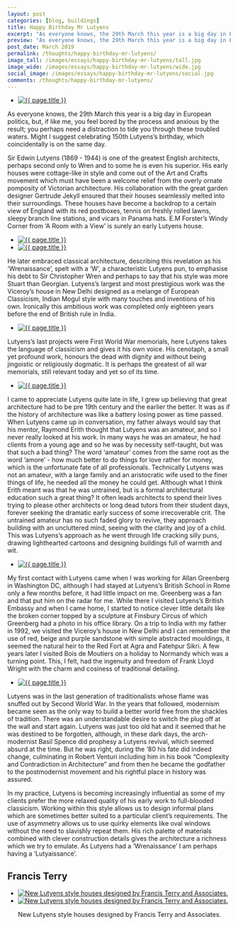 ```yaml
---
layout: post
categories: [blog, buildings]
title: Happy Birthday Mr Lutyens
excerpt: "As everyone knows, the 29th March this year is a big day in European politics, but, if like me, you feel bored by the process and anxious by the result; might I suggest celebrating 150th Lutyens’s birthday, which coincidentally is on the same day?"
preview: "As everyone knows, the 29th March this year is a big day in European politics, but, if like me, you feel bored by the process and anxious by the result; might I suggest celebrating 150th Lutyens’s birthday, which coincidentally is on the same day?"
post_date: March 2019
permalink: /thoughts/happy-birthday-mr-lutyens/
image_tall: /images/essays/happy-birthday-mr-lutyens/tall.jpg
image_wide: /images/essays/happy-birthday-mr-lutyens/wide.jpg
social_image: /images/essays/happy-birthday-mr-lutyens/social.jpg
comments: /thoughts/happy-birthday-mr-lutyens/
---
```


<ul class="list">
	<li class="full">
		<a class="fancybox" rel="group" href="/images/essays/happy-birthday-mr-lutyens/01.jpg">
			<img src="/images/essays/happy-birthday-mr-lutyens/social.jpg" alt="{{ page.title }}" />
		</a>
	</li>
</ul>

<p>
	As everyone knows, the 29th March this year is a big day in European politics, but, if like me, you feel bored by the process and anxious by the result; you perhaps need a distraction to tide you through these troubled waters. Might I suggest celebrating 150th Lutyens’s birthday, which coincidentally is on the same day.
</p><p>
	Sir Edwin Lutyens (1869 - 1944) is one of the greatest English architects, perhaps second only to Wren and to some he is even his superior. His early houses were cottage-like in style and come out of the Art and Crafts movement which must have been a welcome relief from the overly ornate pomposity of Victorian architecture. His collaboration with the great garden designer Gertrude Jekyll ensured that their houses seamlessly melted into their surroundings. These houses have become a backdrop to a certain view of England with its red postboxes, tennis on freshly rolled lawns, sleepy branch line stations, and vicars in Panama hats. E.M Forster’s Windy Corner from ‘A Room with a View’ is surely an early Lutyens house.
</p>

<ul class="list">
	<li class="half">
		<a class="fancybox" rel="group" href="/images/essays/happy-birthday-mr-lutyens/02.jpg">
			<img src="/images/essays/happy-birthday-mr-lutyens/thumbs/02.jpg" alt="{{ page.title }}" />
		</a>
	</li>
	<li class="half">
		<a class="fancybox" rel="group" href="/images/essays/happy-birthday-mr-lutyens/03.jpg">
			<img src="/images/essays/happy-birthday-mr-lutyens/thumbs/03.jpg" alt="{{ page.title }}" />
		</a>
	</li>
</ul>

<p>
	He later embraced classical architecture, describing this revelation as his ‘Wrenaissance’, spelt with a ‘W’, a characteristic Lutyens pun, to emphasise his debt to Sir Christopher Wren and perhaps to say that his style was more Stuart than Georgian. Lutyens’s largest and most prestigious work was the Viceroy’s house in New Delhi designed as a melange of European Classicism, Indian Mogul style with many touches and inventions of his own. Ironically this ambitious work was completed only eighteen years before the end of British rule in India.
</p> 

<ul class="list">
	<li class="full">
		<a class="fancybox" rel="group" href="/images/essays/happy-birthday-mr-lutyens/04.jpg">
			<img src="/images/essays/happy-birthday-mr-lutyens/thumbs/04.jpg" alt="{{ page.title }}" />
		</a>
	</li>
</ul>

<p>
	Lutyens’s last projects were First World War memorials, here Lutyens takes the language of classicism and gives it his own voice. His cenotaph, a small yet profound work, honours the dead with dignity and without being jingoistic or religiously dogmatic. It is perhaps the greatest of all war memorials, still relevant today and yet so of its time.
</p>

<ul class="list">
	<li class="full">
		<a class="fancybox" rel="group" href="/images/essays/happy-birthday-mr-lutyens/05.jpg">
			<img src="/images/essays/happy-birthday-mr-lutyens/thumbs/05.jpg" alt="{{ page.title }}" />
		</a>
	</li>
</ul>

<p>
	I came to appreciate Lutyens quite late in life, I grew up believing that great architecture had to be pre 19th century and the earlier the better. It was as if the history of architecture was like a battery losing power as time passed. When Lutyens came up in conversation, my father always would say that his mentor, Raymond Erith thought that Lutyens was an amateur, and so I never really looked at his work. In many ways he was an amateur, he had clients from a young age and so he was by necessity self-taught, but was that such a bad thing? The word ‘amateur’ comes from the same root as the word ‘amore’ - how much better to do things for love rather for money, which is the unfortunate fate of all professionals. Technically Lutyens was not an amateur, with a large family and an aristocratic wife used to the finer things of life, he needed all the money he could get. Although what I think Erith meant was that he was untrained, but is a formal architectural education such a great thing? It often leads architects to spend their lives trying to please other architects or long dead tutors from their student days, forever seeking the dramatic early success of some irrecoverable crit. The untrained amateur has no such faded glory to revive, they approach building with an uncluttered mind, seeing with the clarity and joy of a child. This was Lutyens’s approach as he went through life cracking silly puns, drawing lighthearted cartoons and designing buildings full of warmth and wit.
</p>

<ul class="list">
	<li class="full">
		<a class="fancybox" rel="group" href="/images/essays/happy-birthday-mr-lutyens/06.jpg">
			<img src="/images/essays/happy-birthday-mr-lutyens/thumbs/06.jpg" alt="{{ page.title }}" />
		</a>
	</li>
</ul>

<p>
	My first contact with Lutyens came when I was working for Allan Greenberg in Washington DC, although I had stayed at Lutyens’s British School in Rome only a few months before, it had little impact on me. Greenberg was a fan and that put him on the radar for me. While there I visited Lutyens’s British Embassy and when I came home, I started to notice clever little details like the broken corner topped by a sculpture at Finsbury Circus of which Greenberg had a photo in his office library. On a trip to India with my father in 1992, we visited the Viceroy’s house in New Delhi and I can remember the use of red, beige and purple sandstone with simple abstracted mouldings, it seemed the natural heir to the Red Fort at Agra and Fatehpur Sikri. A few years later I visited Bois de Moutiers on a holiday to Normandy which was a turning point. This, I felt, had the ingenuity and freedom of Frank Lloyd Wright with the charm and cosiness of traditional detailing.
</p>

<ul class="list">
	<li class="full">
		<a class="fancybox" rel="group" href="/images/essays/happy-birthday-mr-lutyens/07.jpg">
			<img src="/images/essays/happy-birthday-mr-lutyens/thumbs/07.jpg" alt="{{ page.title }}" />
		</a>
	</li>
</ul>

<p>
	Lutyens was in the last generation of traditionalists whose flame was snuffed out by Second World War. In the years that followed, modernism became seen as the only way to build a better world free from the shackles of tradition. There was an understandable desire to switch the plug off at the wall and start again. Lutyens was just too old hat and it seemed that he was destined to be forgotten, although, in these dark days, the arch-modernist Basil Spence did prophesy a Lutyens revival, which seemed absurd at the time. But he was right, during the ‘80 his fate did indeed change, culminating in Robert Venturi including him in his book “Complexity and Contradiction in Architecture” and from then he became the godfather to the postmodernist movement and his rightful place in history was assured.
</p><p>
	In my practice, Lutyens is becoming increasingly influential as some of my clients prefer the more relaxed quality of his early work to full-blooded classicism. Working within this style allows us to design informal plans which are sometimes better suited to a particular client’s requirements. The use of asymmetry allows us to use quirky elements like oval windows without the need to slavishly repeat them. His rich palette of materials combined with clever construction details gives the architecture a richness which we try to emulate. As Lutyens had a ‘Wrenaissance’ I am perhaps having a ‘Lutyaissance’.
</p>

<h2>
	Francis Terry
</h2>

<ul class="list">
	<li class="half">
		<a class="fancybox" rel="group" href="/images/news/2018/06/watercolour.jpg">
			<img src="/images/news/2018/06/social.jpg" alt="New Lutyens style houses designed by Francis Terry and Associates." />
		</a>
	</li>
	<li class="half">
		<a class="fancybox" rel="group" href="/images/news/2018/04/weild-wood-estate-main-house-watercolour.jpg">
			<img src="/images/news/2018/04/social.jpg" alt="New Lutyens style houses designed by Francis Terry and Associates." />
		</a>
	</li>
	<p class="caption">New Lutyens style houses designed by Francis Terry and Associates.</p>
</ul>

